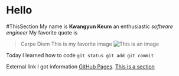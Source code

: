 # Hello
#ThisSection
My name is **Kwangyun Keum** an enthusiastic *software engineer* 
My favorite quote is 
> Carpe Diem 
This is my favorite image ![This is an image](https://myoctocat.com/assets/images/base-octocat.svg)

Today I learned how to code 
```git status git add git commit ```

External link I got information [GitHub Pages](https://pages.github.com/).
[This is a section](#ThisSection)



